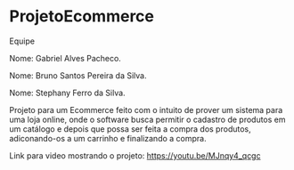 # ProjetoEcommerce
Equipe

Nome: Gabriel Alves Pacheco.

Nome: Bruno Santos Pereira da Silva.

Nome: Stephany Ferro da Silva.


Projeto para um Ecommerce feito com o intuito de prover um sistema para uma loja online, onde o software busca permitir o cadastro de produtos em um catálogo e depois que possa ser feita 
a compra dos produtos, adiconando-os a um carrinho e finalizando a compra.

Link para video mostrando o projeto: https://youtu.be/MJnqy4_qcgc
